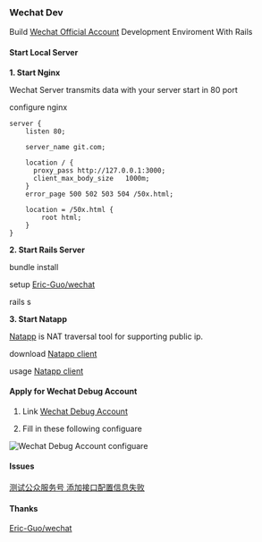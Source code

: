 ### Wechat Dev

Build [Wechat Official Account](https://mp.weixin.qq.com) Development Enviroment With Rails

#### Start Local Server

**1. Start Nginx**

Wechat Server transmits data with your server start in 80 port

configure nginx

```
server {
    listen 80;

    server_name git.com;

    location / {
      proxy_pass http://127.0.0.1:3000;
      client_max_body_size   1000m;
    }
    error_page 500 502 503 504 /50x.html;

    location = /50x.html {
        root html;
    }
}
```


**2. Start Rails Server**

bundle install

setup [Eric-Guo/wechat](https://github.com/Eric-Guo/wechat)

rails s

**3. Start Natapp**

[Natapp](https://natapp.cn/) is NAT traversal tool for supporting public ip.

download [Natapp client](https://natapp.cn/#download)

usage [Natapp client](https://natapp.cn/article/nohup)

#### Apply for Wechat Debug Account

1. Link [Wechat Debug Account](https://mp.weixin.qq.com/debug/cgi-bin/sandbox?t=sandbox/login)

2. Fill in these following configuare

![Wechat Debug Account configuare](debug_account.png)

#### Issues

[测试公众服务号 添加接口配置信息失败](https://github.com/Eric-Guo/wechat/issues/185)

#### Thanks

[Eric-Guo/wechat](https://github.com/Eric-Guo/wechat)
